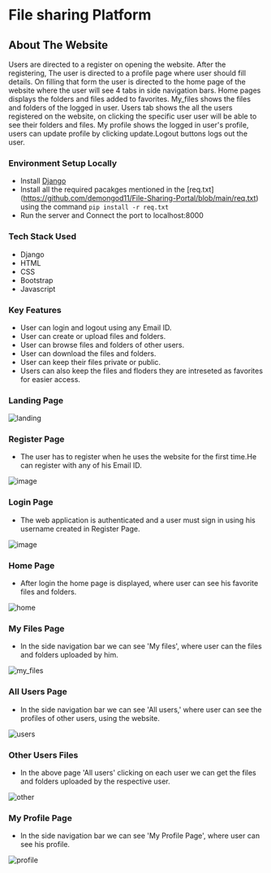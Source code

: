 # File sharing Platform

## About The Website
Users are directed to a register on opening the website. After the registering, The user is directed to a profile page where user should fill details. On filling that form the user is directed to the home page of the website where the user will see 4 tabs in side navigation bars. Home pages displays the folders and files added to favorites. My_files shows the files and folders of the logged in user. Users tab shows the all the users registered on the website, on clicking the specific user user will be able to see their folders and files. My profile shows the logged in user's profile, users can update profile by clicking update.Logout buttons logs out the user.  

### Environment Setup Locally

* Install [Django](https://docs.djangoproject.com/en/3.2/topics/install/)
* Install all the required pacakges mentioned in the [req.txt] 
  (https://github.com/demongod11/File-Sharing-Portal/blob/main/req.txt) using the command `pip
  install -r req.txt`
* Run the server and Connect the port to localhost:8000

### Tech Stack Used

* Django
* HTML
* CSS
* Bootstrap
* Javascript

### Key Features

* User can login and logout using any Email ID.
* User can create or upload  files and folders.
* User can browse  files and folders of other users.
* User can download the files and folders.
* User can keep their files private or public.
* Users can also keep the files and floders they are intreseted as favorites for easier access.

### Landing Page
![landing](https://user-images.githubusercontent.com/83218497/177507477-f190bc0c-d741-420f-8ffe-436644450004.png)


### Register Page
* The user has to register when he uses the website for the first time.He can register with any of his   Email ID.

![image](https://user-images.githubusercontent.com/58564940/126109866-e753f827-98dc-4520-9f81-e6ea4525616b.png)
 
### Login Page
* The web application is authenticated and a user must sign in using his username created in Register Page.

![image](https://user-images.githubusercontent.com/58564940/126109580-9ab6de04-c81f-475e-bebf-03c54c7d686f.png)

### Home Page
* After login the home page is displayed, where user can see his favorite files and folders.

![home](https://user-images.githubusercontent.com/83218497/177513472-927084c5-72fc-496e-b64e-8dc2ddf8a4a7.png)

### My Files Page
* In the side navigation bar we can see 'My files', where user can the files and folders uploaded by him.

![my_files](https://user-images.githubusercontent.com/83218497/177513521-adb4b74b-cb30-4fe7-b08e-3978b21c5b52.png)

### All Users Page
* In the side navigation bar we can see 'All users,' where user can see the profiles of other users, using the website.

 ![users](https://user-images.githubusercontent.com/83218497/177513693-b9c21c72-0750-4c50-938a-9b5552189469.png)

### Other Users Files
* In the above page 'All users' clicking on each user we can get the files and folders uploaded by the respective user.

![other](https://user-images.githubusercontent.com/83218497/177514091-990fc1d7-471e-46e9-803f-455a0338aa8c.png)

### My Profile Page
* In the side navigation bar we can see 'My Profile Page', where user can see his profile.

![profile](https://user-images.githubusercontent.com/83218497/177513622-bae24a3f-0452-4e03-875c-15d901559334.png)
